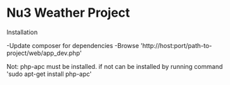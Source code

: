 Nu3 Weather Project
===================

Installation

-Update composer for dependencies
-Browse 'http://host:port/path-to-project/web/app_dev.php'

Not: php-apc must be installed. if not can be installed by running command 'sudo apt-get install php-apc'



